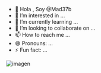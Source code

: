 - 👋 Hola , Soy  @Mad37b
- 👀 I’m interested in ...
- 🌱 I’m currently learning ...
- 💞️ I’m looking to collaborate on ...
- 📫 How to reach me ...
- 😄 Pronouns: ...
- ⚡ Fun fact: ...

<img src = " https://raw.githubusercontent.com/mad37b/mad37b/rama/ruta/al/asset" alt="imagen" >



<!---
Mad37b/Mad37b is a ✨ special ✨ repository because its `README.md` (this file) appears on your GitHub profile.
You can click the Preview link to take a look at your changes.
--->
